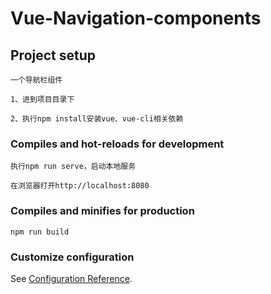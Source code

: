# Vue-Navigation-components

## Project setup
```
一个导航栏组件

1、进到项目目录下

2、执行npm install安装vue、vue-cli相关依赖
```

### Compiles and hot-reloads for development
```
执行npm run serve，启动本地服务

在浏览器打开http://localhost:8080

```

### Compiles and minifies for production
```
npm run build
```

### Customize configuration
See [Configuration Reference](https://cli.vuejs.org/config/).
